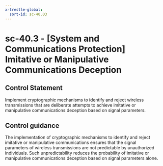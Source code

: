 ```yaml
---
x-trestle-global:
  sort-id: sc-40.03
---
```


# sc-40.3 - \[System and Communications Protection\] Imitative or Manipulative Communications Deception

## Control Statement

Implement cryptographic mechanisms to identify and reject wireless transmissions that are deliberate attempts to achieve imitative or manipulative communications deception based on signal parameters.

## Control guidance

The implementation of cryptographic mechanisms to identify and reject imitative or manipulative communications ensures that the signal parameters of wireless transmissions are not predictable by unauthorized individuals. Such unpredictability reduces the probability of imitative or manipulative communications deception based on signal parameters alone.
